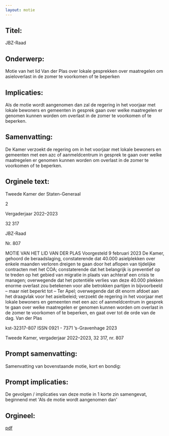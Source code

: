 ```yaml
---
layout: motie
---
```

## Titel:
JBZ-Raad
## Onderwerp:
Motie van het lid Van der Plas over lokale gesprekken over maatregelen om asieloverlast in de zomer te voorkomen of te beperken
## Implicaties:

Als de motie wordt aangenomen dan zal de regering in het voorjaar met lokale bewoners en gemeenten in gesprek gaan over welke maatregelen er genomen kunnen worden om overlast in de zomer te voorkomen of te beperken.
## Samenvatting:

De Kamer verzoekt de regering om in het voorjaar met lokale bewoners en gemeenten met een azc of aanmeldcentrum in gesprek te gaan over welke maatregelen er genomen kunnen worden om overlast in de zomer te voorkomen of te beperken.
## Orginele text:


Tweede Kamer der Staten-Generaal

2

Vergaderjaar 2022–2023

32 317

JBZ-Raad

Nr. 807

MOTIE VAN HET LID VAN DER PLAS
Voorgesteld 9 februari 2023
De Kamer,
gehoord de beraadslaging,
constaterende dat 40.000 asielplekken over enkele maanden verloren
dreigen te gaan door het aflopen van tijdelijke contracten met het COA;
constaterende dat het belangrijk is preventief op te treden op het gebied
van migratie in plaats van achteraf een crisis te managen;
overwegende dat het potentiële verlies van deze 40.000 plekken enorme
overlast zou betekenen voor alle betrokken partijen in bijvoorbeeld – maar
niet beperkt tot – Ter Apel;
overwegende dat dit enorm afdoet aan het draagvlak voor het asielbeleid;
verzoekt de regering in het voorjaar met lokale bewoners en gemeenten
met een azc of aanmeldcentrum in gesprek te gaan over welke maatregelen er genomen kunnen worden om overlast in de zomer te voorkomen
of te beperken,
en gaat over tot de orde van de dag.
Van der Plas

kst-32317-807
ISSN 0921 - 7371
’s-Gravenhage 2023

Tweede Kamer, vergaderjaar 2022–2023, 32 317, nr. 807


## Prompt samenvatting:
Samenvatting van bovenstaande motie, kort en bondig:


## Prompt implicaties:
De gevolgen / implicaties van deze motie in 1 korte zin samengevat, beginnend met 'Als de motie wordt aangenomen dan' 

## Orgineel:
[pdf](https://gegevensmagazijn.tweedekamer.nl/OData/v4/2.0/Document(4f45aabf-773d-4257-90d5-28c4739ea972)/resource)
